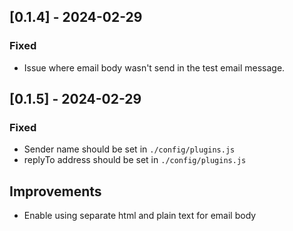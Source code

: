 ## [0.1.4] - 2024-02-29

### Fixed

-   Issue where email body wasn't send in the test email message.

## [0.1.5] - 2024-02-29

### Fixed

-   Sender name should be set in `./config/plugins.js`
-   replyTo address should be set in `./config/plugins.js`

## Improvements

-   Enable using separate html and plain text for email body
